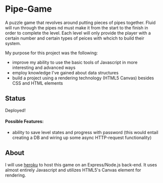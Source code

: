 # Pipe-Game
A puzzle game that revolves around putting pieces of pipes together. Fluid will run through the pipes nd must make it from the start to the finish in order to complete the level. Each level will only provide the player with a certain number and certain types of peices with whcich to build their system.

My purpose for this project was the following:
* improve my ability to use the basic tools of Javascript in more interesting and advanced ways
* employ knowledge I've gained about data structures
* build a project using a rendering technology (HTML5 Canvas) besides CSS and HTML elements

## Status
Deployed!

#### Possible Features:
* ability to save level states and progress with password (this would entail creating a DB and wiring up some async HTTP-request functionality)

## About
I will use [heroku](https://www.heroku.com/about) to host this game on an Express/Node.js back-end. It uses almost entirely Javascript and utilizes HTML5's Canvas element for rendering.
